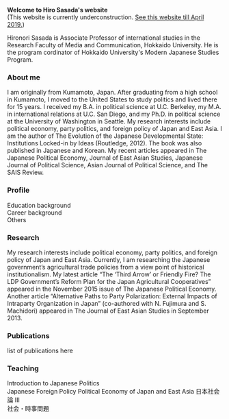 **Welcome to Hiro Sasada's website**  
(This website is currently underconstruction. [See this website till April 2019.](https://hironori-sasada.net))

Hironori Sasada is Associate Professor of international studies in the Research Faculty of Media and Communication, Hokkaido University. He is the program cordinator of Hokkaido University's Modern Japanese Studies Program.

### About me

I am originally from Kumamoto, Japan. After graduating from a high school in Kumamoto, I moved to the United States to study politics and lived there for 15 years. I received my B.A. in political science at U.C. Berkeley, my M.A. in international relations at U.C. San Diego, and my Ph.D. in political science at the University of Washington in Seattle. My research interests include political economy, party politics, and foreign policy of Japan and East Asia. I am the author of The Evolution of the Japanese Developmental State: Institutions Locked-in by Ideas (Routledge, 2012). The book was also published in Japanese and Korean. My recent articles appeared in The Japanese Political Economy, Journal of East Asian Studies, Japanese Journal of Political Science, Asian Journal of Political Science, and The SAIS Review.

### Profile

  Education background  
  Career background  
  Others  

### Research

My research interests include political economy, party politics, and foreign policy of Japan and East Asia. Currently, I am researching the Japanese government’s agricultural trade policies from a view point of historical institutionalism. My latest article “The ‘Third Arrow’ or Friendly Fire? The LDP Government’s Reform Plan for the Japan Agricultural Cooperatives” appeared in the November 2015 issue of The Japanese Political Economy. Another article “Alternative Paths to Party Polarization: External Impacts of Intraparty Organization in Japan” (co-authored with N. Fujimura and S. Machidori) appeared in The Journal of East Asian Studies in September 2013.

### Publications

list of publications here

### Teaching

Introduction to Japanese Politics  
Japanese Foreign Policy
Political Economy of Japan and East Asia
日本社会論 III  
社会・時事問題  
